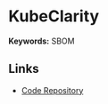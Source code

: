 # KubeClarity

**Keywords:** SBOM

## Links

- [Code Repository](https://github.com/openclarity/kubeclarity)

<!--
helm repo add kubeclarity https://openclarity.github.io/kubeclarity
-->
